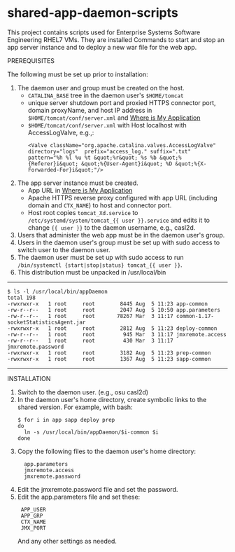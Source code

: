 # shared-app-daemon-scripts

This project contains scripts used for Enterprise Systems Software Engineering RHEL7 VMs. They are installed Commands to start and stop an app server instance and to deploy a new war file for the web app.

PREREQUISITES

The following must be set up prior to installation:

1. The daemon user and group must be created on the host.
   * `CATALINA_BASE` tree in the daemon user's `$HOME/tomcat`
   * unique server shutdown port and proxied HTTPS connector port,
     domain proxyName, and host IP address in `$HOME/tomcat/conf/server.xml`
     and [Where is My Application](https://docs.google.com/spreadsheets/d/1cJUxgyLXftlbgYxM2DSE7X8Lof55miwoff1avm7DtRI/edit?pli=1#gid=0)
   * `$HOME/tomcat/conf/server.xml` with Host localhost with AccessLogValve, e.g.,:
     ```
     <Valve className="org.apache.catalina.valves.AccessLogValve"
     directory="logs"  prefix="access_log." suffix=".txt"
     pattern="%h %l %u %t &quot;%r&quot; %s %b &quot;%{Referer}i&quot; &quot;%{User-Agent}i&quot; %D &quot;%{X-Forwarded-For}i&quot;"/>
     ```
1. The app server instance must be created.
   * App URL in [Where is My Application](https://docs.google.com/spreadsheets/d/1cJUxgyLXftlbgYxM2DSE7X8Lof55miwoff1avm7DtRI/edit?pli=1#gid=0)
   * Apache HTTPS reverse proxy configured with app URL (including domain and `CTX_NAME`) to host and connector port.
   * Host root copies `tomcat_Xd.service` to `/etc/systemd/system/tomcat_{{ user }}.service`
   and edits it to change `{{ user }}` to the daemon username, e.g., casl2d.
1. Users that administer the web app must be in the daemon user's group.
1. Users in the daemon user's group must be set up with sudo access to switch user to the daemon user.
1. The daemon user must be set up with sudo access to run `/bin/systemctl {start|stop|status} tomcat_{{ user }}`.
1. This distribution must be unpacked in /usr/local/bin

- - - - - - - - - - - - - - - - - - - - - - - - - - - - - - - - - - - -
```
$ ls -l /usr/local/bin/appDaemon
total 198
-rwxrwxr-x   1 root     root        8445 Aug  5 11:23 app-common
-rw-r--r--   1 root     root        2047 Aug  5 10:50 app.parameters
-rw-r--r--   1 root     root       78267 Mar  3 11:17 common-1.17-socketStatisticsAgent.jar
-rwxrwxr-x   1 root     root        2812 Aug  5 11:23 deploy-common
-rw-r--r--   1 root     root         945 Mar  3 11:17 jmxremote.access
-rw-r--r--   1 root     root         430 Mar  3 11:17 jmxremote.password
-rwxrwxr-x   1 root     root        3182 Aug  5 11:23 prep-common
-rwxrwxr-x   1 root     root        1367 Aug  5 11:23 sapp-common
```
- - - - - - - - - - - - - - - - - - - - - - - - - - - - - - - - - - - -
INSTALLATION

1. Switch to the daemon user.  (e.g., osu casl2d)
1. In the daemon user's home directory, create symbolic links to the shared version.  For example, with bash:
    ```
    $ for i in app sapp deploy prep
    do
      ln -s /usr/local/bin/appDaemon/$i-common $i
    done
    ```
1. Copy the following files to the daemon user's home directory:
    ```
      app.parameters
      jmxremote.access
      jmxremote.password
    ```     
1. Edit the jmxremote.password file and set the password.
1. Edit the app.parameters file and set these:
    ```
     APP_USER
     APP_GRP
     CTX_NAME
     JMX_PORT
    ```
     And any other settings as needed.
